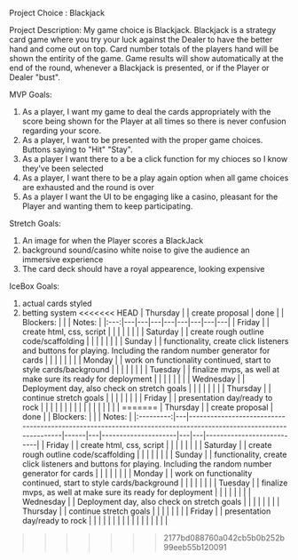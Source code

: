 Project Choice : Blackjack

Project Description: My game choice is Blackjack. Blackjack is a strategy card game where you try your luck against the Dealer to have the better hand and come out on top. Card number totals of the players hand will be shown the entirity of the game. Game results will show automatically at the end of the round, whenever a Blackjack is presented, or if the Player or Dealer "bust". 

MVP Goals: 
1) As a player, I want my game to deal  the cards appropriately with the score being shown for the Player at all times so there is never confusion regarding your score.
2) As a player, I want to be presented with the proper game choices. Buttons saying to "Hit" "Stay".
3) As a player I want there to a be a click function for my chioces so I know they've been selected
4) As a player, I want there to be a play again option when all game choices are exhausted and the round is over
5) As a player I want the UI to be engaging like a casino, pleasant for the Player and wanting them to keep participating. 


Stretch Goals: 
1) An image for when the Player scores a BlackJack 
2) background sound/casino white noise to give the audience an immersive experience
3) The card deck should have a royal appearence, looking expensive

IceBox Goals:
1) actual cards styled
2) betting system
<<<<<<< HEAD
| Thursday |  | create proposal | done |  |  Blockers:          |  |  | Notes:                    |
|:---:|---|---|---|---|---|---|---|---|
| Friday |  | create html, css, script |  |  |  |  |  |  |
| Saturday |  | create rough outline code/scaffolding |  |  |  |  |  |  |
| Sunday |  | functionality, create click listeners and buttons for playing. Including the random number generator for cards |  |  |  |  |  |  |
| Monday |  | work on functionality continued, start to style cards/background |  |  |  |  |  |  |
| Tuesday |  | finalize mvps, as well at make sure its ready for deployment |  |  |  |  |  |  |
| Wednesday |  | Deployment day, also check on stretch goals |  |  |  |  |  |  |
| Thursday |  | continue stretch goals  |  |  |  |  |  |  |
| Friday |  | presentation day/ready to rock |  |  |  |  |  |  |
|  |  |  |  |  |  |  |  |  |
=======
|  Thursday |   | create proposal                                                                                                | done |   |  Blockers:          |   |   | Notes:                    |
|:---------:|---|----------------------------------------------------------------------------------------------------------------|------|---|---------------------|---|---|---------------------------|
| Friday    |   | create html, css, script                                                                                       |      |   |                     |   |   |                           |
| Saturday  |   | create rough outline code/scaffolding                                                                          |      |   |                     |   |   |                           |
| Sunday    |   | functionality, create click listeners and buttons for playing. Including the random number generator for cards |      |   |                     |   |   |                           |
| Monday    |   | work on functionality continued, start to style cards/background                                               |      |   |                     |   |   |                           |
| Tuesday   |   | finalize mvps, as well at make sure its ready for deployment                                                   |      |   |                     |   |   |                           |
| Wednesday |   | Deployment day, also check on stretch goals                                                                    |      |   |                     |   |   |                           |
| Thursday  |   | continue stretch goals                                                                                         |      |   |                     |   |   |                           |
| Friday    |   | presentation day/ready to rock                                                                                 |      |   |                     |   |   |                           |
|           |   |                                                                                                                |      |   |                     |   |   |                           |
>>>>>>> 2177bd088760a042cb5b0b252b99eeb55b120091

